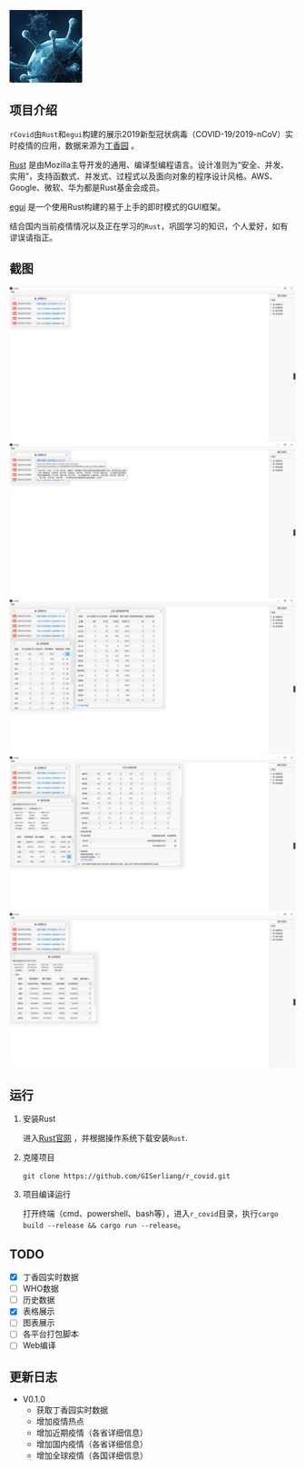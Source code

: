 ![LOGO](assets/logo.png)

## 项目介绍

`rCovid`由`Rust`和`egui`构建的展示2019新型冠状病毒（COVID-19/2019-nCoV）实时疫情的应用，数据来源为[丁香园](https://ncov.dxy.cn/ncovh5/view/pneumonia) 。

[Rust](https://en.wikipedia.org/wiki/Rust_(programming_language)) 是由Mozilla主导开发的通用、编译型编程语言。设计准则为“安全、并发、实用”，支持函数式、并发式、过程式以及面向对象的程序设计风格。AWS、Google、微软、华为都是Rust基金会成员。

[egui](https://github.com/emilk/egui) 是一个使用Rust构建的易于上手的即时模式的GUI框架。

结合国内当前疫情情况以及正在学习的`Rust`，巩固学习的知识，个人爱好，如有谬误请指正。

## 截图
![疫情热点](./screenshot/Snipaste_2022-05-27_15-56-12.png)
![疫情热点-hover](./screenshot/Snipaste_2022-05-27_15-58-59.png)
![近期疫情](./screenshot/Snipaste_2022-05-27_15-56-46.png)
![国内疫情](./screenshot/Snipaste_2022-05-27_15-57-49.png)
![全球疫情](./screenshot/Snipaste_2022-05-27_15-58-13.png)

## 运行
1. 安装Rust

    进入[Rust官网](https://www.rust-lang.org/) ，并根据操作系统下载安装`Rust`.
2. 克隆项目
    
    `git clone https://github.com/GISerliang/r_covid.git`
3. 项目编译运行

    打开终端（cmd、powershell、bash等），进入`r_covid`目录，执行`cargo build --release && cargo run --release`。

## TODO
- [x] 丁香园实时数据
- [ ] WHO数据
- [ ] 历史数据
- [x] 表格展示
- [ ] 图表展示
- [ ] 各平台打包脚本
- [ ] Web编译

## 更新日志

- V0.1.0
  - 获取丁香园实时数据
  - 增加疫情热点
  - 增加近期疫情（各省详细信息）
  - 增加国内疫情（各省详细信息）
  - 增加全球疫情（各国详细信息）